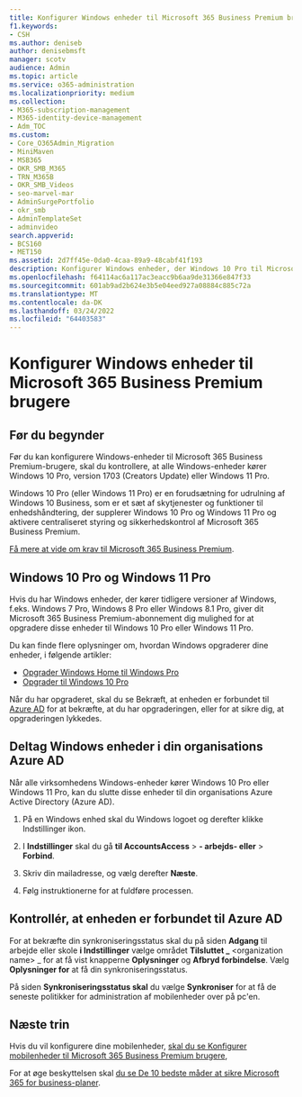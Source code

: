```yaml
---
title: Konfigurer Windows enheder til Microsoft 365 Business Premium brugere
f1.keywords:
- CSH
ms.author: deniseb
author: denisebmsft
manager: scotv
audience: Admin
ms.topic: article
ms.service: o365-administration
ms.localizationpriority: medium
ms.collection:
- M365-subscription-management
- M365-identity-device-management
- Adm_TOC
ms.custom:
- Core_O365Admin_Migration
- MiniMaven
- MSB365
- OKR_SMB_M365
- TRN_M365B
- OKR_SMB_Videos
- seo-marvel-mar
- AdminSurgePortfolio
- okr_smb
- AdminTemplateSet
- adminvideo
search.appverid:
- BCS160
- MET150
ms.assetid: 2d7ff45e-0da0-4caa-89a9-48cabf41f193
description: Konfigurer Windows enheder, der Windows 10 Pro til Microsoft 365 Business Premium brugere, hvilket muliggør centraliseret styring og sikkerhedskontrolelementer.
ms.openlocfilehash: f64114ac6a117ac3eacc9b6aa9de31366e847f33
ms.sourcegitcommit: 601ab9ad2b624e3b5e04eed927a08884c885c72a
ms.translationtype: MT
ms.contentlocale: da-DK
ms.lasthandoff: 03/24/2022
ms.locfileid: "64403583"
---
```

# <a name="set-up-windows-devices-for-microsoft-365-business-premium-users"></a>Konfigurer Windows enheder til Microsoft 365 Business Premium brugere

## <a name="before-you-begin"></a>Før du begynder

Før du kan konfigurere Windows-enheder til Microsoft 365 Business Premium-brugere, skal du kontrollere, at alle Windows-enheder kører Windows 10 Pro, version 1703 (Creators Update) eller Windows 11 Pro. 

Windows 10 Pro (eller Windows 11 Pro) er en forudsætning for udrulning af Windows 10 Business, som er et sæt af skytjenester og funktioner til enhedshåndtering, der supplerer Windows 10 Pro og Windows 11 Pro og aktivere centraliseret styring og sikkerhedskontrol af Microsoft 365 Business Premium.

[Få mere at vide om krav til Microsoft 365 Business Premium](https://www.microsoft.com/microsoft-365/business/microsoft-365-business-premium?activetab=pivot:techspecstab).

## <a name="windows-10-pro-and-windows-11-pro"></a>Windows 10 Pro og Windows 11 Pro

Hvis du har Windows enheder, der kører tidligere versioner af Windows, f.eks. Windows 7 Pro, Windows 8 Pro eller Windows 8.1 Pro, giver dit Microsoft 365 Business Premium-abonnement dig mulighed for at opgradere disse enheder til Windows 10 Pro eller Windows 11 Pro.
  
Du kan finde flere oplysninger om, hvordan Windows opgraderer dine enheder, i følgende artikler:

- [Opgrader Windows Home til Windows Pro](https://support.microsoft.com/windows/upgrade-windows-home-to-windows-pro-ef34d520-e73f-3198-c525-d1a218cc2818)
- [Opgrader til Windows 10 Pro](https://support.microsoft.com/windows/upgrade-to-windows-10-pro-71ecc746-0f81-a4c0-bd4b-0db8559e0796)
  
Når du har opgraderet, skal du se Bekræft, at enheden er forbundet til [Azure AD](#verify-the-device-is-connected-to-azure-ad) for at bekræfte, at du har opgraderingen, eller for at sikre dig, at opgraderingen lykkedes.

## <a name="join-windows-devices-to-your-organizations-azure-ad"></a>Deltag Windows enheder i din organisations Azure AD

Når alle virksomhedens Windows-enheder kører Windows 10 Pro eller Windows 11 Pro, kan du slutte disse enheder til din organisations Azure Active Directory (Azure AD). 

1. På en Windows enhed skal du Windows logoet og derefter klikke Indstillinger ikon.
  
2. I **Indstillinger** skal du gå **til AccountsAccess** > **- arbejds- eller** \> **Forbind**.
  
3. Skriv din mailadresse, og vælg derefter **Næste**.

4. Følg instruktionerne for at fuldføre processen.

## <a name="verify-the-device-is-connected-to-azure-ad"></a>Kontrollér, at enheden er forbundet til Azure AD

For at bekræfte din synkroniseringsstatus skal du på siden **Adgang** til arbejde eller skole **i Indstillinger** vælge området **Tilsluttet _** \<organization name\> _ for at få vist knapperne **Oplysninger** og **Afbryd forbindelse**. Vælg **Oplysninger for** at få din synkroniseringsstatus. 
  
På siden **Synkroniseringsstatus skal** du vælge **Synkroniser** for at få de seneste politikker for administration af mobilenheder over på pc'en.  
  
## <a name="next-steps"></a>Næste trin

Hvis du vil konfigurere dine mobilenheder, [skal du se Konfigurer mobilenheder til Microsoft 365 Business Premium brugere](set-up-mobile-devices.md), 

For at øge beskyttelsen skal [du se De 10 bedste måder at sikre Microsoft 365 for business-planer](../security-and-compliance/secure-your-business-data.md).
  
